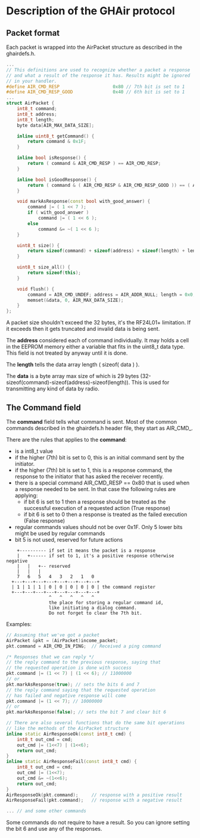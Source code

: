 # Description of the GHAir protocol

## Packet format

Each packet is wrapped into the AirPacket structure as described in the ghairdefs.h.
```c++
...
// This definitions are used to recognize whether a packet a response
// and what a result of the response it has. Results might be ignored
// in your handler.
#define AIR_CMD_RESP                    0x80 // 7th bit is set to 1
#define AIR_CMD_RESP_GOOD               0x40 // 6th bit is set to 1
...
struct AirPacket {
    int8_t command;
    int8_t address;
    int8_t length;
    byte data[AIR_MAX_DATA_SIZE];

    inline uint8_t getCommand() {
        return command & 0x1F;
    }

    inline bool isResponse() {
        return ( command & AIR_CMD_RESP ) == AIR_CMD_RESP;
    }

    inline bool isGoodResponse() {
        return ( command & ( AIR_CMD_RESP & AIR_CMD_RESP_GOOD )) == ( AIR_CMD_RESP & AIR_CMD_RESP_GOOD );
    }

    void markAsResponse(const bool with_good_answer) {
        command |= ( 1 << 7 );
        if ( with_good_answer )
            command |= ( 1 << 6 );
        else
            command &= ~( 1 << 6 );
    }

    uint8_t size() {
        return sizeof(command) + sizeof(address) + sizeof(length) + length;
    }

    uint8_t size_all() {
        return sizeof(this);
    }

    void flush() {
        command = AIR_CMD_UNDEF; address = AIR_ADDR_NULL; length = 0x0;
        memset(&data, 0, AIR_MAX_DATA_SIZE);
    }
};
```
A packet size shouldn't exceed the 32 bytes, it's the RF24L01+ limitation. If it
exceeds then it gets truncated and invalid data is being sent.

The **address** considered each of command individually. It may holds a cell in
the EEPROM memory either a variable that fits in the uint8_t data type. This
field is not treated by anyway until it is done.

The **length** tells the data array length ( sizeof( data ) ).

The **data** is a byte array max size of which is 29 bytes (32-sizeof(command)-sizeof(address)-sizeof(length)).
This is used for transmitting any kind of data by radio.

## The Command field
The **command** field tells what command is sent. Most of the common commands described in the
ghairdefs.h header file, they start as AIR_CMD_.

There are the rules that applies to the **command**:
- is a int8_t value
- if the higher (7th) bit is set to 0, this is an initial command sent
  by the initiator.
- if the higher (7th) bit is set to 1, this is a response command, the response to
  the initiator that has asked the receiver recently.
- there is a special command AIR_CMD_RESP == 0x80 that is used when a response
  needed to be sent. In that case the following rules are applying:
  * if bit 6 is set to 1 then a response should be treated as the successful
    execution of a requested action (True response)
  * if bit 6 is set to 0 then a response is treated as the
    failed execution (False response)
- regular commands values should not be over 0x1F. Only 5 lower bits might be used
  by regular commands
- bit 5 is not used, reserved for future actions

```
    +---------- if set it means the packet is a response
    |   +------ if set to 1, it's a positive response otherwise negative
    |   |   +-- reserved
    |   |   |
    7   6   5   4   3   2   1   0
  +---+---+---+---+---+---+---+---+
  | 1 | 1 | 1 | 0 | 0 | 0 | 0 | 0 | the command register
  +---+---+---+---+---+---+---+---+
                ^   ^   ^   ^   ^
                the place for storing a regular command id,
                like initiating a dialog command.
                Do not forget to clear the 7th bit.
```
Examples:

```c++
// Assuming that we've got a packet
AirPacket &pkt = (AirPacket)income_packet;
pkt.command = AIR_CMD_IN_PING;  // Received a ping command

/* Responses that we can reply */
// the reply command to the previous response, saying that
// the requested operation is done with success
pkt.command |= (1 << 7) | (1 << 6); // 11000000
// or
pkt.markAsResponse(true); // sets the bits 6 and 7
// the reply command saying that the requested operation
// has failed and negative response will come
pkt.command |= (1 << 7); // 10000000
// or
pkt.markAsResponse(false); // sets the bit 7 and clear bit 6

// There are also several functions that do the same bit operations
// like the methods of the AirPacket structure
inline static AirResponseOk(const int8_t cmd) {
    int8_t out_cmd = cmd;
    out_cmd |= (1<<7) | (1<<6);
    return out_cmd;
}
inline static AirResponseFail(const int8_t cmd) {
    int8_t out_cmd = cmd;
    out_cmd |= (1<<7);
    out_cmd &= ~(1<<6);
    return out_cmd;
}
AirResponseOk(pkt.command);     // response with a positive result
AirResponseFail(pkt.command);   // response with a negative result

... // and some other commands
```
Some commands do not require to have a result. So you can ignore setting the
bit 6 and use any of the responses.
